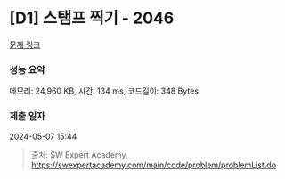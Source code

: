 # [D1] 스탬프 찍기 - 2046 

[문제 링크](https://swexpertacademy.com/main/code/problem/problemDetail.do?contestProbId=AV5QKdT6AyYDFAUq) 

### 성능 요약

메모리: 24,960 KB, 시간: 134 ms, 코드길이: 348 Bytes

### 제출 일자

2024-05-07 15:44



> 출처: SW Expert Academy, https://swexpertacademy.com/main/code/problem/problemList.do